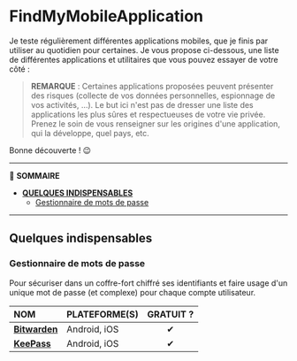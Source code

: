 # FindMyMobileApplication

Je teste régulièrement différentes applications mobiles, que je finis par utiliser au quotidien pour certaines. Je vous propose ci-dessous, une liste de différentes applications et utilitaires que vous pouvez essayer de votre côté :

> **REMARQUE** : Certaines applications proposées peuvent présenter des risques (collecte de vos données personnelles, espionnage de vos activités, ...). Le but ici n'est pas de dresser une liste des applications les plus sûres et respectueuses de votre vie privée. Prenez le soin de vous renseigner sur les origines d'une application, qui la développe, quel pays, etc.

Bonne découverte ! 😉

---

📱 **SOMMAIRE**
+ [**QUELQUES INDISPENSABLES**](#quelques-indispensables)
  + [Gestionnaire de mots de passe](#gestionnaire-de-mots-de-passe)

---

## Quelques indispensables

### Gestionnaire de mots de passe

Pour sécuriser dans un coffre-fort chiffré ses identifiants et faire usage d'un unique mot de passe (et complexe) pour chaque compte utilisateur.

|NOM|PLATEFORME(S)|GRATUIT ?|
|:--|:--|:--:|
|[**Bitwarden**](https://bitwarden.com)|Android, iOS|✔|
|[**KeePass**](https://keepass.info/index.html)|Android, iOS|✔|

